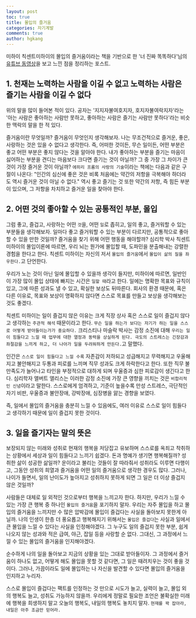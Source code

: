 ```yaml
---
layout: post
toc: true
title: 몰입의 즐거움
categories: 자기계발
comments: true
author: hgkang
---
```


미하이 칙센트미하이의 몰입의 즐거움이라는 책을 기반으로 한 '너 진짜 똑똑하다'님의 [유튜브 동영상][youtube]을 보고 느낀 점을 정리하는 포스트.
<!--
[공학자/과학자/연구자를 위한 생존 전략 (1)][enough1] |
[공학자/과학자/연구자를 위한 생존 전략 (2)][enough2] |
[공학자/과학자/연구자를 위한 생존 전략 (3)][enough3] |
[공학자/과학자/연구자를 위한 생존 전략 (4)][enough4] |
-->
## 1. 천재는 노력하는 사람을 이길 수 없고 노력하는 사람은 즐기는 사람을 이길 수 없다

위의 말을 많이 들어본 적이 있다. 공자는 '지지자불여호지자, 호지자불여락지자'라는 '아는 사람은 좋아하는 사람만 못하고, 좋아하는 사람은 즐기는 사람만 못하다'라는 비슷한 맥락의 말을 한 적 있다.

즐거움이란 무엇일까? 즐거움이 무엇인지 생각해보자. 나는 무조건적으로 즐거운, 좋은, 사랑하는 것은 있을 수 없다고 생각한다. 즉, 어떠한 것이든, 무슨 일이든, 어떤 부분은 좋고 어떤 부분은 좋지 않다는 것을 알아야 한다. 내가 좋아하는 부분을 즐기는 마음이 싫어하는 부분을 견디는 마음보다 크다면 즐기는 것이 아닐까? 그 중 가장 그 차이가 큰 것이 가장 즐거운 것이 아닐까? 
`에히리 프롬의 사랑의 기술`이라는 책에는 다음과 같은 구절이 나온다:
"인간의 심신에 좋은 것은 비록 처음에는 약간의 저항을 극복해야 하더라도 역시 즐거운 것이 아닐 수 없다." 역시 좋고 즐기는 것 또한 약간의 저항, 즉 힘든 부분이 있으며, 그 저항을 차치하고 즐거운 일을 찾아야 한다.

## 2. 어떤 것의 좋아할 수 있는 공통적인 부분, 몰입

그럼 좋고, 즐겁고, 사랑하는 어떤 `것`을, 어떤 `일`로 좁히고, 일의 좋고, 즐거워할 수 있는 부분들을 생각해보자. 일마다 좋고 즐거워할 수 있는 부분이 다르지만, 공통적으로 좋아할 수 있을 만한 것일까? 즐거움을 찾기 위해 어떤 행동을 해야할까?
심리학 박사 칙센트 미하이의 몰입이론에 따르면, 우리 뇌는 뭔가에 몰입할 때, 도파민을 분출해내는 강렬한 경험을 한다고 한다. 칙센트 미하이는 자신의 저서 `몰입의 즐거움`에서 `몰입이 삶의 질을 좌우한다.`고 단언한다.

우리가 노는 것이 아닌 일에 몰입할 수 있을까 생각이 들지만, 미하이에 따르면, 일반인이 가장 많이 몰입 상태에 빠지는 시간은 `일할 때`라고 한다. 일에는 명확한 목표와 규칙이 있고, 그에 따른 성과도 낼 수 있고, 확실한 보상도 뒤따른다. 회사의 환경 때문에, 혹은 다른 이유로, 목표와 보상이 명확하지 않다면 스스로 목표를 만들고 보상을 생각해보는 것도 좋겠다.

칙센트 미하이는 일이 즐겁지 않은 이유는 크게 직장 상사 혹은 스스로 일이 즐겁지 않다고 생각하는 `주관적 해석` 때문이라고 한다. `무슨 일을 하는가 보다는 자기가 하는 일을 스스로 어떻게 받아들이는가가 중요하다.`
크리스티나 마슬락 박사는 감정 소진에 대해 `우리는 일이 힘들다고 느낄 때 업무에 대한 열정과 동력을 상실하게 된다. 극도의 스트레스는 긴장감과 좌절감을 느끼게 하고, 더 나아가 일을 두려워하게 만든다.`고 말했다.

인간은 `스스로 일이 힘들다고 느낄 수록` 자존감이 저하되고 성급해지고 무력해지고 우울해지고 불안해지고 두통과 피로를 느끼며 직무 성과도 크게 하락한다고 한다. 또한 직무 불만족도가 늘어나고 타인을 부정적으로 대하게 되며 우울증과 심한 피로감이 생긴다고 한다.
심리학자 앨버트 앨리스는 이러한 감정 소진에 가장 큰 영향을 끼치는 것은 `비합리적인 신념`이라고 말한다. 스스로에게 엄격하고, 기준이 높을수록 만성 스트레스, 극단적인 자기 비판, 우울증과 불안장애, 강박장애, 심장병을 앓는 경향을 보였다.

즉, 일에서 몰입의 즐거움을 충분히 느낄 수 있음에도, 여러 이유로 스스로 일이 힘들다고 생각하기 때문에 일이 즐겁지 못한 것이다.

## 3. 일을 즐기자는 말의 뜻은

보장되지 않는 미래와 성취로 현재의 행복을 저당잡고 유보하며 스스로를 옥죄고 착취하는 상황에서 세상과 일이 힘들다고 느끼기 쉽겠다. 돈과 명예가 생기면 행복해질까? 성취한 삶이 성공한 삶일까? 운이라고 불리는 것들이 잘 따라줘서 성취라도 이루면 다행이고, 그동안 성취의 희열과 즐거움을 어떤 일의 즐거움으로 생각한 경우도 많다. 그러나, 나이가 들면서, 일의 난이도가 높아지고 성취하지 못하게 되면 그 일은 더 이상 즐겁지 않은 것일까?

사람들은 대체로 일 외적인 것으로부터 행복을 느끼고자 한다. 하지만, 우리가 느낄 수 있는 가장 큰 행복 중 하나인 `몰입의 즐거움`을 포기하지 말자. 우리는 자주 몰입을 하고 몰입의 즐거움을 느끼지만 수 많은 압박감에 몰입이 즐겁다는 사실을 돌아보지 못한게 아닐까. 나의 인생이 한층 더 풍요롭고 행복해지기 위해서는 `몰입은 즐겁다`는 사실과 일에서 큰 몰입을 느낄 수 있다는 사실을 인정해야겠다. 그 누구도 일의 즐겁지 못한 부분, 쉽게 나오지 않는 성과와 적은 급여, 야근, 잡일 등을 사랑할 순 없다. 그대신, 그 과정에서 느낄 수 있는 몰입의 즐거움을 인지해야겠다.

순수하게 나의 일을 돌아보고 지금의 상황을 있는 그대로 받아들이자. 그 과정에서 즐거움이 하나도 없고, 어떻게 해도 몰입을 못할 것 같다면, 그 일은 때려치우는 것이 좋을 것이다. 그러나, 가끔이라도 일에 몰입하는 나 자신을 발견할 수 있다면 몰입의 즐거움을 인지하고 누리자.

스스로 몰입이 즐겁다는 팩트를 인정하는 것 만으로 시도가 늘고, 실력이 늘고, 몰입 외의 행복도 늘고, 성취도 가능하지 않을까. 우리에게 정말로 필요한 조언은 불확실한 미래에 행복을 희생하지 말고 오늘의 행복도, 내일의 행복도 놓치지 말자. `현재를 꽉 잡아라, 내일은 아주 조금만 믿어라.`


[youtube]: https://www.youtube.com/watch?v=FAyJdy6P7b0
